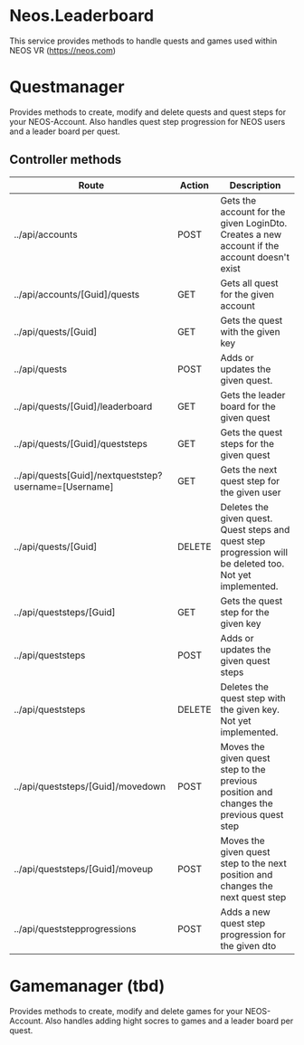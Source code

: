 # Neos.Leaderboard
This service provides methods to handle quests and games used within NEOS VR (https://neos.com)

# Questmanager
Provides methods to create, modify and delete quests and quest steps for your NEOS-Account.
Also handles quest step progression for NEOS users and a leader board per quest.

## Controller methods
Route | Action | Description
------------ | ------------- | -------------
../api/accounts | POST | Gets the account for the given LoginDto. Creates a new account if the account doesn't exist
../api/accounts/[Guid]/quests | GET | Gets all quest for the given account
../api/quests/[Guid] | GET | Gets the quest with the given key
../api/quests | POST | Adds or updates the given quest.
../api/quests/[Guid]/leaderboard | GET | Gets the leader board for the given quest
../api/quests/[Guid]/queststeps | GET | Gets the quest steps for the given quest
../api/quests[Guid]/nextqueststep?username=[Username] | GET | Gets the next quest step for the given user
../api/quests/[Guid] | DELETE | Deletes the given quest. Quest steps and quest step progression will be deleted too. Not yet implemented.
../api/queststeps/[Guid] | GET | Gets the quest step for the given key
../api/queststeps | POST | Adds or updates the given quest steps
../api/queststeps | DELETE | Deletes the quest step with the given key. Not yet implemented.
../api/queststeps/[Guid]/movedown | POST | Moves the given quest step to the previous position and changes the previous quest step
../api/queststeps/[Guid]/moveup | POST | Moves the given quest step to the next position and changes the next quest step
../api/queststepprogressions | POST | Adds a new quest step progression for the given dto

# Gamemanager (tbd)
Provides methods to create, modify and delete games for your NEOS-Account. 
Also handles adding hight socres to games and a leader board per quest.
